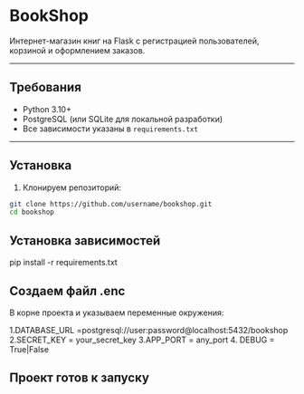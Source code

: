 # BookShop

Интернет-магазин книг на Flask с регистрацией пользователей, корзиной и оформлением заказов.

---

## Требования

- Python 3.10+
- PostgreSQL (или SQLite для локальной разработки)
- Все зависимости указаны в `requirements.txt`

---

## Установка

1. Клонируем репозиторий:

```bash
git clone https://github.com/username/bookshop.git
cd bookshop
```

## Установка зависимостей

pip install -r requirements.txt

## Создаем файл .enc
В корне проекта и указываем переменные окружения:

1.DATABASE_URL =postgresql://user:password@localhost:5432/bookshop
2.SECRET_KEY = your_secret_key
3.APP_PORT = any_port
4. DEBUG = True|False

## Проект готов к запуску

